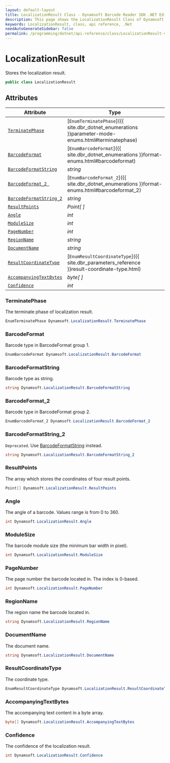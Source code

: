 ```yaml
---
layout: default-layout
title: LocalizationResult Class - Dynamsoft Barcode Reader SDK .NET Edition API Reference
description: This page shows the LocalizationResult Class of Dynamsoft Barcode Reader SDK .NET Edition.
keywords: LocalizationResult, class, api reference, .Net
needAutoGenerateSidebar: false
permalink: /programming/dotnet/api-reference/class/LocalizationResult-v9.4.0.html
---
```



# LocalizationResult
Stores the localization result.

```csharp
public class LocalizationResult
```  
  
  

## Attributes
  
| Attribute | Type |
|---------- | ---- |
| [`TerminatePhase`](#terminatephase) | [`EnumTerminatePhase`]({{ site.dbr_dotnet_enumerations }}parameter-mode-enums.html#terminatephase) |
| [`BarcodeFormat`](#barcodeformat) | [`EnumBarcodeFormat`]({{ site.dbr_dotnet_enumerations }}format-enums.html#barcodeformat) |
| [`BarcodeFormatString`](#barcodeformatstring) | *string* |
| [`BarcodeFormat_2 `](#barcodeformat_2 ) | [`EnumBarcodeFormat_2`]({{ site.dbr_dotnet_enumerations }}format-enums.html#barcodeformat_2) |
| [`BarcodeFormatString_2`](#barcodeformatstring_2) | *string* |
| [`ResultPoints`](#resultpoints) | *Point[ ]* |
| [`Angle`](#angle) | *int* |
| [`ModuleSize`](#modulesize) | *int* |
| [`PageNumber`](#pagenumber) | *int* |
| [`RegionName`](#regionname) | *string* |
| [`DocumentName`](#documentname)| *string* |
| [`ResultCoordinateType`](#resultcoordinatetype) | [`EnumResultCoordinateType`]({{ site.dbr_parameters_reference }}result-coordinate-type.html) |
| [`AccompanyingTextBytes`](#accompanyingtextbytes) | *byte[ ]* |
| [`Confidence`](#confidence) | *int* |


### TerminatePhase
The terminate phase of localization result.

```csharp
EnumTerminatePhase Dynamsoft.LocalizationResult.TerminatePhase
```

### BarcodeFormat
Barcode type in BarcodeFormat group 1.

```csharp
EnumBarcodeFormat Dynamsoft.LocalizationResult.BarcodeFormat
```

### BarcodeFormatString

Barcode type as string.

```csharp
string Dynamsoft.LocalizationResult.BarcodeFormatString
```

### BarcodeFormat_2
Barcode type in BarcodeFormat group 2.

```csharp
EnumBarcodeFormat_2 Dynamsoft.LocalizationResult.BarcodeFormat_2
```

### BarcodeFormatString_2

`Deprecated`. Use [BarcodeFormatString](#barcodeformatstring) instead.

```csharp
string Dynamsoft.LocalizationResult.BarcodeFormatString_2
```

### ResultPoints
The array which stores the coordinates of four result points. 

```csharp
Point[] Dynamsoft.LocalizationResult.ResultPoints
```

### Angle
The angle of a barcode. Values range is from 0 to 360.

```csharp
int Dynamsoft.LocalizationResult.Angle
```

### ModuleSize
The barcode module size (the minimum bar width in pixel).

```csharp
int Dynamsoft.LocalizationResult.ModuleSize
```

### PageNumber
The page number the barcode located in. The index is 0-based.

```csharp
int Dynamsoft.LocalizationResult.PageNumber
```

### RegionName
The region name the barcode located in.

```csharp
string Dynamsoft.LocalizationResult.RegionName
```

### DocumentName
The document name.

```csharp
string Dynamsoft.LocalizationResult.DocumentName
```

### ResultCoordinateType
The coordinate type.

```csharp
EnumResultCoordinateType Dynamsoft.LocalizationResult.ResultCoordinateType
```

### AccompanyingTextBytes
The accompanying text content in a byte array.

```csharp
byte[] Dynamsoft.LocalizationResult.AccompanyingTextBytes
```

### Confidence
The confidence of the localization result.

```csharp
int Dynamsoft.LocalizationResult.Confidence
```
